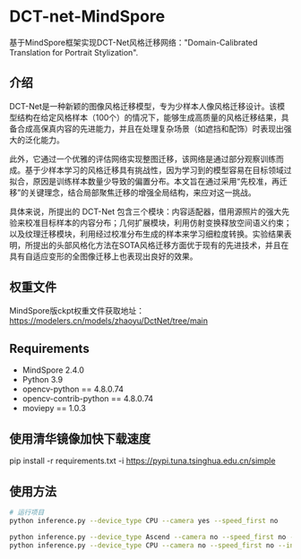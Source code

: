 # DCT-net-MindSpore

基于MindSpore框架实现DCT-Net风格迁移网络："Domain-Calibrated Translation for Portrait Stylization".

## 介绍
DCT-Net是一种新颖的图像风格迁移模型，专为少样本人像风格迁移设计。该模型结构在给定风格样本（100个）的情况下，能够生成高质量的风格迁移结果，具备合成高保真内容的先进能力，并且在处理复杂场景（如遮挡和配饰）时表现出强大的泛化能力。

此外，它通过一个优雅的评估网络实现整图迁移，该网络是通过部分观察训练而成。基于少样本学习的风格迁移具有挑战性，因为学习到的模型容易在目标领域过拟合，原因是训练样本数量少导致的偏置分布。本文旨在通过采用“先校准，再迁移”的关键理念，结合局部聚焦迁移的增强全局结构，来应对这一挑战。

具体来说，所提出的 DCT-Net 包含三个模块：内容适配器，借用源照片的强大先验来校准目标样本的内容分布；几何扩展模块，利用仿射变换释放空间语义约束；以及纹理迁移模块，利用经过校准分布生成的样本来学习细粒度转换。实验结果表明，所提出的头部风格化方法在SOTA风格迁移方面优于现有的先进技术，并且在具有自适应变形的全图像迁移上也表现出良好的效果。

## 权重文件

MindSpore版ckpt权重文件获取地址：https://modelers.cn/models/zhaoyu/DctNet/tree/main

## Requirements
- MindSpore 2.4.0
- Python 3.9
- opencv-python == 4.8.0.74
- opencv-contrib-python == 4.8.0.74
- moviepy == 1.0.3

## 使用清华镜像加快下载速度
pip install -r requirements.txt -i https://pypi.tuna.tsinghua.edu.cn/simple

## 使用方法

```bash
# 运行项目
python inference.py --device_type CPU --camera yes --speed_first no

python inference.py --device_type Ascend --camera no --speed_first no --input_path ./images/gdg.png --output_path ./images/output.png 
python inference.py --device_type CPU --camera no --speed_first no --input_path ./images/input.mp4 --output_path ./images/output.mp4 
```
